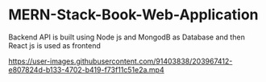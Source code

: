 # MERN-Stack-Book-Web-Application
Backend API is built using Node js and MongodB as Database and then React js is used as frontend

https://user-images.githubusercontent.com/91403838/203967412-e807824d-b133-4702-b419-f73f11c51e2a.mp4




